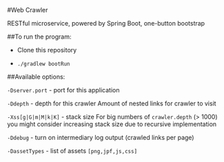 #Web Crawler

RESTful microservice, powered by Spring Boot, one-button bootstrap

##To run the program:

- Clone this repository

- `./gradlew bootRun`

##Available options:

`-Dserver.port` - port for this application

`-Ddepth` - depth for this crawler
Amount of nested links for crawler to visit

 `-Xss[g|G|m|M|k|K]` - stack size 
For big numbers of `crawler.depth` (> 1000) 
you might consider increasing stack size
due to recursive implementation

`-Ddebug` - turn on intermediary log output (crawled links per page)

`-DassetTypes` - list of assets
`[png,jpf,js,css]`